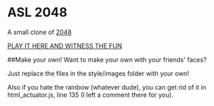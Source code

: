 # ASL 2048
A small clone of [2048](http://gabrielecirulli.github.io/2048/)

[PLAY IT HERE AND WITNESS THE FUN](http://gabrielecirulli.github.io/2048/)

##Make your own!
Want to make your own with your friends' faces?

Just replace the files in the style/images folder with your own!

Also if you hate the rainbow (whatever dude), you can get rid of it in html_actuator.js, line 135 (I left a comment there for you).
